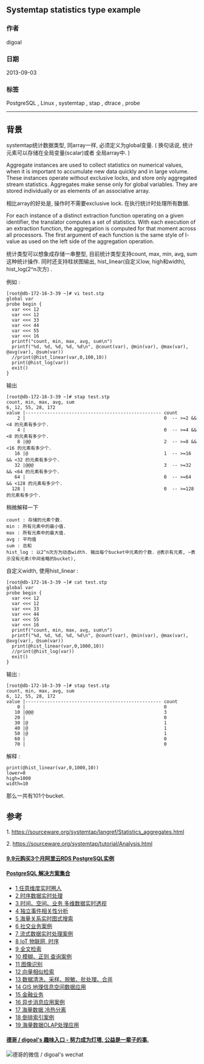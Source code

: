 ## Systemtap statistics type example  
                                                                   
### 作者                                                                   
digoal                                                                   
                                                                   
### 日期                                                                   
2013-09-03                                                                 
                                                                   
### 标签                                                                   
PostgreSQL , Linux , systemtap , stap , dtrace , probe           
                                                                   
----                                                                   
                                                                   
## 背景            
systemtap统计数据类型, 同array一样, 必须定义为global变量. ( 换句话说, 统计元素可以存储在全局变量(scalar)或者 全局array中. )  
  
Aggregate instances are used to collect statistics on numerical values, when it is important to accumulate new data quickly and in large volume. These instances operate without exclusive locks, and store only aggregated stream statistics. Aggregates make sense only for global variables. They are stored individually or as elements of an associative array.  
  
相比array的好处是, 操作时不需要exclusive lock. 在执行统计时处理所有数据.  
  
For each instance of a distinct extraction function operating on a given identifier, the translator computes a set of statistics. With each execution of an extraction function, the aggregation is computed for that moment across all processors. The first argument of each function is the same style of l-value as used on the left side of the aggregation operation.  
  
统计类型可以想象成存储一串整型, 目前统计类型支持count, max, min, avg, sum这种统计操作. 同时还支持柱状图输出, hist_linear(自定义low, high和width), hist_log(2^n次方) .   
  
例如 :   
  
```  
[root@db-172-16-3-39 ~]# vi test.stp   
global var  
probe begin {  
  var <<< 12  
  var <<< 12  
  var <<< 33  
  var <<< 44  
  var <<< 55  
  var <<< 16  
  printf("count, min, max, avg, sum\n")  
  printf("%d, %d, %d, %d, %d\n", @count(var), @min(var), @max(var), @avg(var), @sum(var))  
  //print(@hist_linear(var,0,100,10))  
  print(@hist_log(var))  
  exit()  
}  
```  
  
输出  
  
```  
[root@db-172-16-3-39 ~]# stap test.stp   
count, min, max, avg, sum  
6, 12, 55, 28, 172  
value |-------------------------------------------------- count  
    2 |                                                   0  -- >=2 && <4 的元素有多少个.      
    4 |                                                   0  -- >=4 && <8 的元素有多少个.      
    8 |@@                                                 2  -- >=8 && <16 的元素有多少个.     
   16 |@                                                  1  -- >=16 && <32 的元素有多少个.    
   32 |@@@                                                3  -- >=32 && <64 的元素有多少个.    
   64 |                                                   0  -- >=64 && <128 的元素有多少个.   
  128 |                                                   0  -- >=128的元素有多少个.  
```  
  
稍微解释一下  
  
```  
count : 存储的元素个数.  
min : 所有元素中的最小值.  
max : 所有元素中的最大值.  
avg : 平均值  
sum : 总和  
hist_log : 以2^n次方为动态width. 输出每个bucket中元素的个数. @表示有元素, ~表示没有元素(中间省略的bucket),   
```  
  
自定义width, 使用hist_linear :   
  
```  
[root@db-172-16-3-39 ~]# cat test.stp   
global var  
probe begin {  
  var <<< 12  
  var <<< 12  
  var <<< 33  
  var <<< 44  
  var <<< 55  
  var <<< 16  
  printf("count, min, max, avg, sum\n")  
  printf("%d, %d, %d, %d, %d\n", @count(var), @min(var), @max(var), @avg(var), @sum(var))  
  print(@hist_linear(var,0,1000,10))  
  //print(@hist_log(var))  
  exit()  
}  
```  
  
输出 :   
  
```  
[root@db-172-16-3-39 ~]# stap test.stp   
count, min, max, avg, sum  
6, 12, 55, 28, 172  
value |-------------------------------------------------- count  
    0 |                                                   0  
   10 |@@@                                                3  
   20 |                                                   0  
   30 |@                                                  1  
   40 |@                                                  1  
   50 |@                                                  1  
   60 |                                                   0  
   70 |                                                   0  
```  
  
解释 :   
  
```  
print(@hist_linear(var,0,1000,10))  
lower=0  
high=1000  
width=10  
```  
  
那么一共有101个bucket.   
  
## 参考  
1\. https://sourceware.org/systemtap/langref/Statistics_aggregates.html  
  
2\. https://sourceware.org/systemtap/tutorial/Analysis.html  
  
  
  
  
  
  
  
  
  
  
  
  
  
  
  
  
  
  
  
  
  
  
  
  
  
  
  
  
  
  
  
  
  
  
  
  
  
  
  
  
  
  
  
  
  
  
  
  
  
  
  
  
  
  
  
  
#### [9.9元购买3个月阿里云RDS PostgreSQL实例](https://www.aliyun.com/database/postgresqlactivity "57258f76c37864c6e6d23383d05714ea")
  
  
#### [PostgreSQL 解决方案集合](https://yq.aliyun.com/topic/118 "40cff096e9ed7122c512b35d8561d9c8")
- [1 任意维度实时圈人](https://yq.aliyun.com/topic/118 "40cff096e9ed7122c512b35d8561d9c8")
- [2 时序数据实时处理](https://yq.aliyun.com/topic/118 "40cff096e9ed7122c512b35d8561d9c8")
- [3 时间、空间、业务 多维数据实时透视](https://yq.aliyun.com/topic/118 "40cff096e9ed7122c512b35d8561d9c8")
- [4 独立事件相关性分析](https://yq.aliyun.com/topic/118 "40cff096e9ed7122c512b35d8561d9c8")
- [5 海量关系实时图式搜索](https://yq.aliyun.com/topic/118 "40cff096e9ed7122c512b35d8561d9c8")
- [6 社交业务案例](https://yq.aliyun.com/topic/118 "40cff096e9ed7122c512b35d8561d9c8")
- [7 流式数据实时处理案例](https://yq.aliyun.com/topic/118 "40cff096e9ed7122c512b35d8561d9c8")
- [8 IoT 物联网, 时序](https://yq.aliyun.com/topic/118 "40cff096e9ed7122c512b35d8561d9c8")
- [9 全文检索](https://yq.aliyun.com/topic/118 "40cff096e9ed7122c512b35d8561d9c8")
- [10 模糊、正则 查询案例](https://yq.aliyun.com/topic/118 "40cff096e9ed7122c512b35d8561d9c8")
- [11 图像识别](https://yq.aliyun.com/topic/118 "40cff096e9ed7122c512b35d8561d9c8")
- [12 向量相似检索](https://yq.aliyun.com/topic/118 "40cff096e9ed7122c512b35d8561d9c8")
- [13 数据清洗、采样、脱敏、批处理、合并](https://yq.aliyun.com/topic/118 "40cff096e9ed7122c512b35d8561d9c8")
- [14 GIS 地理信息空间数据应用](https://yq.aliyun.com/topic/118 "40cff096e9ed7122c512b35d8561d9c8")
- [15 金融业务](https://yq.aliyun.com/topic/118 "40cff096e9ed7122c512b35d8561d9c8")
- [16 异步消息应用案例](https://yq.aliyun.com/topic/118 "40cff096e9ed7122c512b35d8561d9c8")
- [17 海量数据 冷热分离](https://yq.aliyun.com/topic/118 "40cff096e9ed7122c512b35d8561d9c8")
- [18 倒排索引案例](https://yq.aliyun.com/topic/118 "40cff096e9ed7122c512b35d8561d9c8")
- [19 海量数据OLAP处理应用](https://yq.aliyun.com/topic/118 "40cff096e9ed7122c512b35d8561d9c8")
  
  
#### [德哥 / digoal's 趣味入口 - 努力成为灯塔, 公益是一辈子的事.](https://github.com/digoal/blog/blob/master/README.md "22709685feb7cab07d30f30387f0a9ae")
  
  
![德哥的微信 / digoal's wechat](../pic/digoal_weixin.jpg "f7ad92eeba24523fd47a6e1a0e691b59")
  
